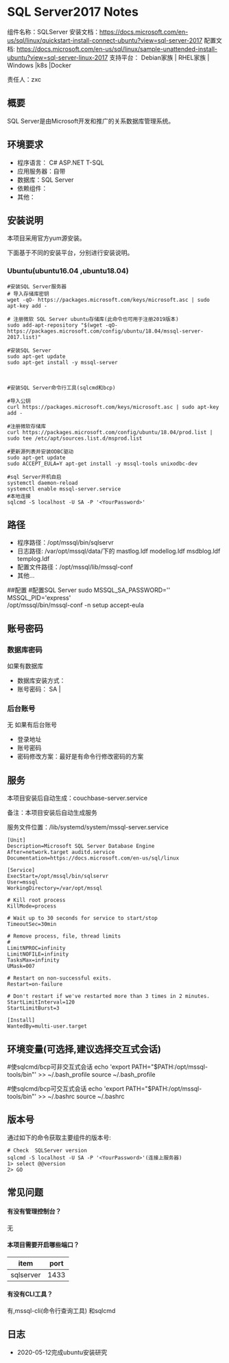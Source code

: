 # SQL Server2017 Notes

组件名称：SQLServer
安装文档：https://docs.microsoft.com/en-us/sql/linux/quickstart-install-connect-ubuntu?view=sql-server-2017
配置文档: https://docs.microsoft.com/en-us/sql/linux/sample-unattended-install-ubuntu?view=sql-server-linux-2017
支持平台： Debian家族 | RHEL家族 | Windows |k8s |Docker  

责任人：zxc

## 概要

SQL Server是由Microsoft开发和推广的关系数据库管理系统。

## 环境要求

* 程序语言： C#  ASP.NET  T-SQL
* 应用服务器：自带
* 数据库：SQL Server
* 依赖组件：
* 其他：

## 安装说明

本项目采用官方yum源安装。


下面基于不同的安装平台，分别进行安装说明。

### Ubuntu(ubuntu16.04 ,ubuntu18.04)

```shell
#安装SQL Server服务器
# 导入存储库密钥
wget -qO- https://packages.microsoft.com/keys/microsoft.asc | sudo apt-key add -

# 注册微软 SQL Server ubuntu存储库(此命令也可用于注册2019版本)
sudo add-apt-repository "$(wget -qO- https://packages.microsoft.com/config/ubuntu/18.04/mssql-server-2017.list)" 

#安装SQL Server
sudo apt-get update
sudo apt-get install -y mssql-server



#安装SQL Server命令行工具(sqlcmd和bcp)

#导入公钥
curl https://packages.microsoft.com/keys/microsoft.asc | sudo apt-key add -

#注册微软存储库
curl https://packages.microsoft.com/config/ubuntu/18.04/prod.list | sudo tee /etc/apt/sources.list.d/msprod.list

#更新源列表并安装ODBC驱动
sudo apt-get update 
sudo ACCEPT_EULA=Y apt-get install -y mssql-tools unixodbc-dev

#sql Server开机自启
systemctl daemon-reload
systemctl enable mssql-server.service
#本地连接
sqlcmd -S localhost -U SA -P '<YourPassword>'
```

## 路径

* 程序路径：/opt/mssql/bin/sqlservr
* 日志路径: /var/opt/mssql/data/下的 mastlog.ldf  modellog.ldf  msdblog.ldf  templog.ldf
* 配置文件路径：/opt/mssql/lib/mssql-conf
* 其他...

##配置
#配置SQL Server
sudo MSSQL_SA_PASSWORD='<YourPassword>' \
     MSSQL_PID='express' \
     /opt/mssql/bin/mssql-conf -n setup accept-eula

## 账号密码


### 数据库密码

如果有数据库  


* 数据库安装方式：
* 账号密码： SA | <YourPassword>

### 后台账号 

无
如果有后台账号

* 登录地址 
* 账号密码   
* 密码修改方案：最好是有命令行修改密码的方案

## 服务

本项目安装后自动生成：couchbase-server.service

备注：本项目安装后自动生成服务

服务文件位置：/lib/systemd/system/mssql-server.service

```
[Unit]
Description=Microsoft SQL Server Database Engine
After=network.target auditd.service
Documentation=https://docs.microsoft.com/en-us/sql/linux

[Service]
ExecStart=/opt/mssql/bin/sqlservr
User=mssql
WorkingDirectory=/var/opt/mssql

# Kill root process
KillMode=process

# Wait up to 30 seconds for service to start/stop
TimeoutSec=30min

# Remove process, file, thread limits
#
LimitNPROC=infinity
LimitNOFILE=infinity
TasksMax=infinity
UMask=007

# Restart on non-successful exits.
Restart=on-failure

# Don't restart if we've restarted more than 3 times in 2 minutes.
StartLimitInterval=120
StartLimitBurst=3

[Install]
WantedBy=multi-user.target

```

## 环境变量(可选择,建议选择交互式会话)

#使sqlcmd/bcp可非交互式会话
echo 'export PATH="$PATH:/opt/mssql-tools/bin"' >> ~/.bash_profile
source ~/.bash_profile

#使sqlcmd/bcp可交互式会话
echo 'export PATH="$PATH:/opt/mssql-tools/bin"' >> ~/.bashrc
source ~/.bashrc

## 版本号

通过如下的命令获取主要组件的版本号: 

```
# Check  SQLServer version
sqlcmd -S localhost -U SA -P '<YourPassword>'(连接上服务器)
1> select @@version
2> GO  
```

## 常见问题

#### 有没有管理控制台？

无

#### 本项目需要开启哪些端口？

| item      | port |
| --------- | ---- |
| sqlserver | 1433 |


#### 有没有CLI工具？

有,mssql-cli(命令行查询工具) 和sqlcmd 


## 日志

* 2020-05-12完成ubuntu安装研究